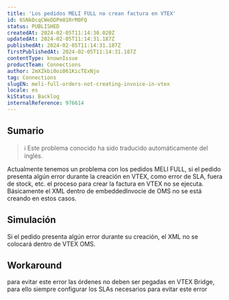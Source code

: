 ```yaml
---
title: 'Los pedidos MELI FULL no crean factura en VTEX'
id: 6SNkDcqCWeDDPm01RrM0FQ
status: PUBLISHED
createdAt: 2024-02-05T11:14:30.020Z
updatedAt: 2024-02-05T11:14:31.187Z
publishedAt: 2024-02-05T11:14:31.187Z
firstPublishedAt: 2024-02-05T11:14:31.187Z
contentType: knownIssue
productTeam: Connections
author: 2mXZkbi0oi061KicTExNjo
tag: Connections
slugEN: meli-full-orders-not-creating-invoice-in-vtex
locale: es
kiStatus: Backlog
internalReference: 976614
---
```


## Sumario

>ℹ️ Este problema conocido ha sido traducido automáticamente del inglés.



Actualmente tenemos un problema con los pedidos MELI FULL, si el pedido presenta algún error durante la creación en VTEX, como error de SLA, fuera de stock, etc. el proceso para crear la factura en VTEX no se ejecuta. Básicamente el XML dentro de embeddedInvocie de OMS no se está creando en estos casos.



## Simulación



Si el pedido presenta algún error durante su creación, el XML no se colocará dentro de VTEX OMS.



## Workaround


para evitar este error las órdenes no deben ser pegadas en VTEX Bridge, para ello siempre configurar los SLAs necesarios para evitar este error






